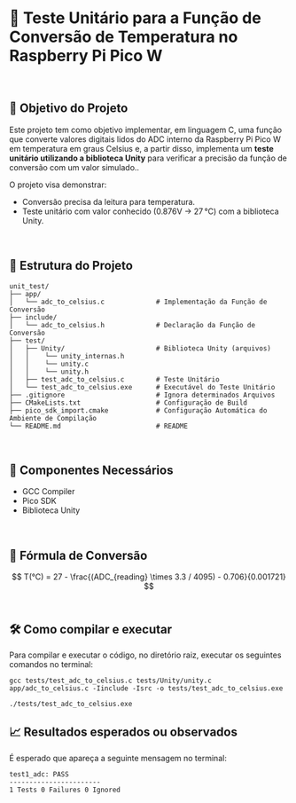 # 🧪 Teste Unitário para a Função de Conversão de Temperatura no Raspberry Pi Pico W
<br>

## 🎯 Objetivo do Projeto

Este projeto tem como objetivo implementar, em linguagem C, uma função que converte valores digitais lidos do ADC interno da Raspberry Pi Pico W em temperatura em graus Celsius e, a partir disso, implementa um **teste unitário utilizando a biblioteca Unity** para verificar a precisão da função de conversão com um valor simulado..

O projeto visa demonstrar:

- Conversão precisa da leitura para temperatura.
- Teste unitário com valor conhecido (0.876V → 27 °C) com a biblioteca Unity.
<br>

## 📂 Estrutura do Projeto
```text
unit_test/
├── app/
│   └── adc_to_celsius.c             # Implementação da Função de Conversão        
├── include/
│   └── adc_to_celsius.h             # Declaração da Função de Conversão    
├── test/
│   ├── Unity/                       # Biblioteca Unity (arquivos)
│   │    └── unity_internas.h      
│   │    └── unity.c  
│   │    └── unity.h       
│   ├── test_adc_to_celsius.c        # Teste Unitário
│   └── test_adc_to_celsius.exe      # Executável do Teste Unitário
├── .gitignore                       # Ignora determinados Arquivos
├── CMakeLists.txt                   # Configuração de Build
├── pico_sdk_import.cmake            # Configuração Automática do Ambiente de Compilação
└── README.md                        # README
```
<br>

## 🧩 Componentes Necessários

- GCC Compiler
- Pico SDK
- Biblioteca Unity
<br>

## 🧮 Fórmula de Conversão

$$
T(°C) = 27 - \frac{(ADC_{reading} \times 3.3 / 4095) - 0.706}{0.001721}
$$
<br>

## 🛠️ Como compilar e executar
Para compilar e executar o código, no diretório raiz, executar os seguintes comandos no terminal:
```text
gcc tests/test_adc_to_celsius.c tests/Unity/unity.c app/adc_to_celsius.c -Iinclude -Isrc -o tests/test_adc_to_celsius.exe

./tests/test_adc_to_celsius.exe
```

## 📈 Resultados esperados ou observados
É esperado que apareça a seguinte mensagem no terminal:
```text
test1_adc: PASS
-----------------------
1 Tests 0 Failures 0 Ignored
```

